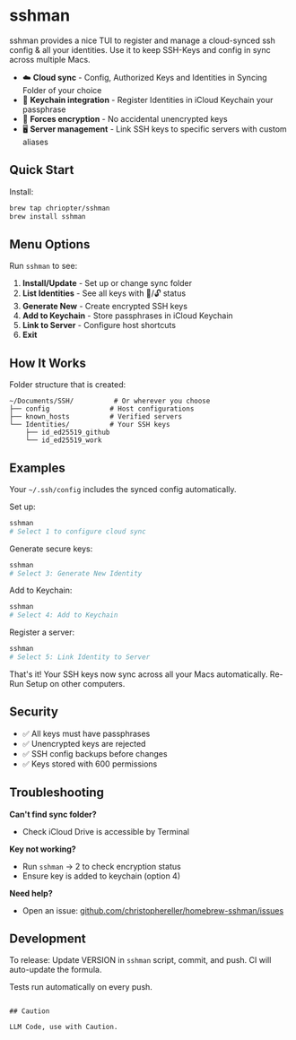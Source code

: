 # sshman

sshman provides a nice TUI to register and manage a cloud-synced ssh config & all your identities. Use it to keep SSH-Keys and config in sync across multiple Macs.

- ☁️ **Cloud sync** - Config, Authorized Keys and Identities in Syncing Folder of your choice
- 🔑 **Keychain integration** - Register Identities in iCloud Keychain your passphrase 
- 🔐 **Forces encryption** - No accidental unencrypted keys
- 🖥️ **Server management** - Link SSH keys to specific servers with custom aliases

## Quick Start

Install:
```bash
brew tap chriopter/sshman
brew install sshman
```

## Menu Options

Run `sshman` to see:

1. **Install/Update** - Set up or change sync folder
2. **List Identities** - See all keys with 🔐/🔓 status
3. **Generate New** - Create encrypted SSH keys
4. **Add to Keychain** - Store passphrases in iCloud Keychain
5. **Link to Server** - Configure host shortcuts
6. **Exit**

## How It Works

Folder structure that is created:
```
~/Documents/SSH/          # Or wherever you choose
├── config               # Host configurations  
├── known_hosts          # Verified servers
└── Identities/          # Your SSH keys
    ├── id_ed25519_github
    └── id_ed25519_work
```


## Examples

Your `~/.ssh/config` includes the synced config automatically.


Set up:
```bash
sshman
# Select 1 to configure cloud sync
```

Generate secure keys:
```bash
sshman
# Select 3: Generate New Identity
```

Add to Keychain:
```bash
sshman
# Select 4: Add to Keychain
```

Register a server:
```bash
sshman
# Select 5: Link Identity to Server
```

That's it! Your SSH keys now sync across all your Macs automatically. Re-Run Setup on other computers.


## Security

- ✅ All keys must have passphrases
- ✅ Unencrypted keys are rejected
- ✅ SSH config backups before changes
- ✅ Keys stored with 600 permissions

## Troubleshooting

**Can't find sync folder?**
- Check iCloud Drive is accessible by Terminal

**Key not working?**
- Run `sshman` → 2 to check encryption status
- Ensure key is added to keychain (option 4)

**Need help?**
- Open an issue: [github.com/christophereller/homebrew-sshman/issues](https://github.com/christophereller/homebrew-sshman/issues)

## Development

To release: Update VERSION in `sshman` script, commit, and push. CI will auto-update the formula.

Tests run automatically on every push.
```

## Caution

LLM Code, use with Caution.